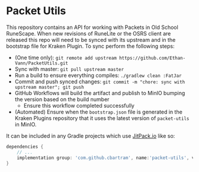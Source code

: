 # Packet Utils

This repository contains an API for working with Packets in Old School RuneScape. When new revisions of RuneLite or the OSRS
client are released this repo will need to be synced with its upstream and in the bootstrap file for Kraken Plugin. 
To sync perform the following steps:

- (One time only): `git remote add upstream https://github.com/Ethan-Vann/PacketUtils.git`
- Sync with master: `git pull upstream master`
- Run a build to ensure everything compiles: `./gradlew clean :FatJar`
- Commit and push synced changes: `git commit -m "chore: sync with upstream master"; git push`
- GitHub Workflows will build the artifact and publish to MinIO bumping the version based on the build number
  - Ensure this workflow completed successfully
- (Automated) Ensure when the `bootstrap.json` file is generated in the Kraken Plugins repository that it uses the latest version of `packet-utils` in MinIO.

It can be included in any Gradle projects which use [JitPack.io](https://jitpack.io) like so:

```groovy
dependencies {
    // ...
    implementation group: 'com.github.cbartram', name:'packet-utils', version: shortestPathPluginVersion
}
```
